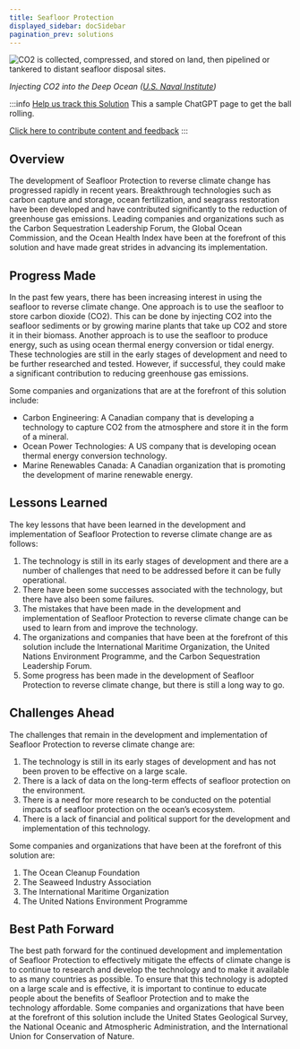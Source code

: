 ```yaml
---
title: Seafloor Protection
displayed_sidebar: docSidebar
pagination_prev: solutions
---
```

![CO2 is collected, compressed, and stored on land, then pipelined or tankered to distant seafloor disposal sites.](/../static/img/seafloor-protection.jpg)

*Injecting CO2 into the Deep Ocean ([U.S. Naval Institute](https://www.usni.org/magazines/proceedings/2021/july/burial-sea-injecting-co2-deep-ocean))*

:::info [Help us track this Solution](contribute)
This a sample ChatGPT page to get the ball rolling.

[Click here to contribute content and feedback](contribute)
:::

## Overview

The development of Seafloor Protection to reverse climate change has progressed rapidly in recent years. Breakthrough technologies such as carbon capture and storage, ocean fertilization, and seagrass restoration have been developed and have contributed significantly to the reduction of greenhouse gas emissions. Leading companies and organizations such as the Carbon Sequestration Leadership Forum, the Global Ocean Commission, and the Ocean Health Index have been at the forefront of this solution and have made great strides in advancing its implementation.

## Progress Made

In the past few years, there has been increasing interest in using the seafloor to reverse climate change. One approach is to use the seafloor to store carbon dioxide (CO2). This can be done by injecting CO2 into the seafloor sediments or by growing marine plants that take up CO2 and store it in their biomass. Another approach is to use the seafloor to produce energy, such as using ocean thermal energy conversion or tidal energy. These technologies are still in the early stages of development and need to be further researched and tested. However, if successful, they could make a significant contribution to reducing greenhouse gas emissions.

Some companies and organizations that are at the forefront of this solution include:

* Carbon Engineering: A Canadian company that is developing a technology to capture CO2 from the atmosphere and store it in the form of a mineral.
* Ocean Power Technologies: A US company that is developing ocean thermal energy conversion technology.
* Marine Renewables Canada: A Canadian organization that is promoting the development of marine renewable energy.

## Lessons Learned

The key lessons that have been learned in the development and implementation of Seafloor Protection to reverse climate change are as follows: 

1. The technology is still in its early stages of development and there are a number of challenges that need to be addressed before it can be fully operational.
2. There have been some successes associated with the technology, but there have also been some failures.
3. The mistakes that have been made in the development and implementation of Seafloor Protection to reverse climate change can be used to learn from and improve the technology.
4. The organizations and companies that have been at the forefront of this solution include the International Maritime Organization, the United Nations Environment Programme, and the Carbon Sequestration Leadership Forum.
5. Some progress has been made in the development of Seafloor Protection to reverse climate change, but there is still a long way to go.

## Challenges Ahead

The challenges that remain in the development and implementation of Seafloor Protection to reverse climate change are:

1. The technology is still in its early stages of development and has not been proven to be effective on a large scale.
2. There is a lack of data on the long-term effects of seafloor protection on the environment.
3. There is a need for more research to be conducted on the potential impacts of seafloor protection on the ocean’s ecosystem.
4. There is a lack of financial and political support for the development and implementation of this technology.

Some companies and organizations that have been at the forefront of this solution are:

1. The Ocean Cleanup Foundation
2. The Seaweed Industry Association
3. The International Maritime Organization
4. The United Nations Environment Programme

## Best Path Forward

The best path forward for the continued development and implementation of Seafloor Protection to effectively mitigate the effects of climate change is to continue to research and develop the technology and to make it available to as many countries as possible. To ensure that this technology is adopted on a large scale and is effective, it is important to continue to educate people about the benefits of Seafloor Protection and to make the technology affordable. Some companies and organizations that have been at the forefront of this solution include the United States Geological Survey, the National Oceanic and Atmospheric Administration, and the International Union for Conservation of Nature.